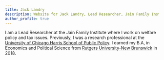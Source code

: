 ```yaml
---
title: Jack Landry
description: Website for Jack Landry, Lead Researcher, Jain Family Institute
author_profile: true
---
```


I am a Lead Researcher at the Jain Family Institute where I work on welfare policy and tax issues. Previously, I was a research professional at the [University of Chicago Harris School of Public Policy](https://harris.uchicago.edu/). I earned my B.A, in Economics and Political Science from [Rutgers University-New Brunswick](https://newbrunswick.rutgers.edu/) in 2018. 


